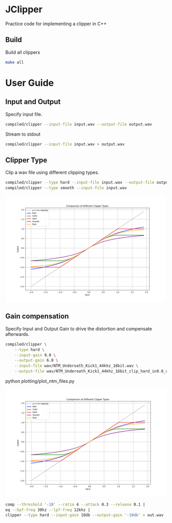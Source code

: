 # JClipper

Practice code for implementing a clipper in C++

## Build

Build all clippers
```bash
make all
```

# User Guide

## Input and Output

Specify input file.

```bash
compiled/clipper --input-file input.wav --output-file output.wav
```

Stream to stdout

```bash
compiled/clipper --input-file input.wav > output.wav
```

## Clipper Type

Clip a wav file using different clipping types.

```bash
compiled/clipper --type hard --input-file input.wav --output-file output.wav
compiled/clipper --type smooth --input-file input.wav
```

<img src="./images/clipper_types_comparison.png" alt="Description of image" width="500">

## Gain compensation

Specify Input and Output Gain to drive the distortion and compensate afterwards.

```bash
compiled/clipper \
    --type hard \
    --input-gain 9.0 \
    --output-gain 6.0 \
    --input-file wav/NTM_Underoath_Kick1_44khz_16bit.wav \
    --output-file wav/NTM_Underoath_Kick1_44khz_16bit_clip_hard_in9.0_out6.0.wav
```



python plotting/plot_ntm_files.py

<img src="./images/clipper_types_comparison.png" alt="Description of image" width="800">

```bash
comp --threshold '-18' --ratio 4 --attack 0.3 --release 0.1 | 
eq --hpf-freq 30hz --lpf-freq 12khz | 
clipper --type hard --input-gain 10db --output-gain '-10db' > out.wav
```